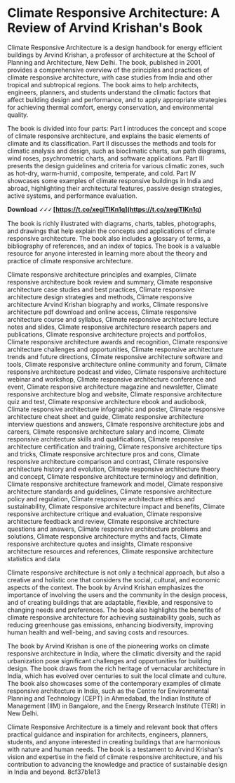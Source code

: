 
 
# Climate Responsive Architecture: A Review of Arvind Krishan's Book
 
Climate Responsive Architecture is a design handbook for energy efficient buildings by Arvind Krishan, a professor of architecture at the School of Planning and Architecture, New Delhi. The book, published in 2001, provides a comprehensive overview of the principles and practices of climate responsive architecture, with case studies from India and other tropical and subtropical regions. The book aims to help architects, engineers, planners, and students understand the climatic factors that affect building design and performance, and to apply appropriate strategies for achieving thermal comfort, energy conservation, and environmental quality.
 
The book is divided into four parts: Part I introduces the concept and scope of climate responsive architecture, and explains the basic elements of climate and its classification. Part II discusses the methods and tools for climatic analysis and design, such as bioclimatic charts, sun path diagrams, wind roses, psychrometric charts, and software applications. Part III presents the design guidelines and criteria for various climatic zones, such as hot-dry, warm-humid, composite, temperate, and cold. Part IV showcases some examples of climate responsive buildings in India and abroad, highlighting their architectural features, passive design strategies, active systems, and performance evaluation.
 
**Download 🗸🗸🗸 [https://t.co/xegiTlKn1q](https://t.co/xegiTlKn1q)**


 
The book is richly illustrated with diagrams, charts, tables, photographs, and drawings that help explain the concepts and applications of climate responsive architecture. The book also includes a glossary of terms, a bibliography of references, and an index of topics. The book is a valuable resource for anyone interested in learning more about the theory and practice of climate responsive architecture.
 
Climate responsive architecture principles and examples,  Climate responsive architecture book review and summary,  Climate responsive architecture case studies and best practices,  Climate responsive architecture design strategies and methods,  Climate responsive architecture Arvind Krishan biography and works,  Climate responsive architecture pdf download and online access,  Climate responsive architecture course and syllabus,  Climate responsive architecture lecture notes and slides,  Climate responsive architecture research papers and publications,  Climate responsive architecture projects and portfolios,  Climate responsive architecture awards and recognition,  Climate responsive architecture challenges and opportunities,  Climate responsive architecture trends and future directions,  Climate responsive architecture software and tools,  Climate responsive architecture online community and forum,  Climate responsive architecture podcast and video,  Climate responsive architecture webinar and workshop,  Climate responsive architecture conference and event,  Climate responsive architecture magazine and newsletter,  Climate responsive architecture blog and website,  Climate responsive architecture quiz and test,  Climate responsive architecture ebook and audiobook,  Climate responsive architecture infographic and poster,  Climate responsive architecture cheat sheet and guide,  Climate responsive architecture interview questions and answers,  Climate responsive architecture jobs and careers,  Climate responsive architecture salary and income,  Climate responsive architecture skills and qualifications,  Climate responsive architecture certification and training,  Climate responsive architecture tips and tricks,  Climate responsive architecture pros and cons,  Climate responsive architecture comparison and contrast,  Climate responsive architecture history and evolution,  Climate responsive architecture theory and concept,  Climate responsive architecture terminology and definition,  Climate responsive architecture framework and model,  Climate responsive architecture standards and guidelines,  Climate responsive architecture policy and regulation,  Climate responsive architecture ethics and sustainability,  Climate responsive architecture impact and benefits,  Climate responsive architecture critique and evaluation,  Climate responsive architecture feedback and review,  Climate responsive architecture questions and answers,  Climate responsive architecture problems and solutions,  Climate responsive architecture myths and facts,  Climate responsive architecture quotes and insights,  Climate responsive architecture resources and references,  Climate responsive architecture statistics and data
  
Climate responsive architecture is not only a technical approach, but also a creative and holistic one that considers the social, cultural, and economic aspects of the context. The book by Arvind Krishan emphasizes the importance of involving the users and the community in the design process, and of creating buildings that are adaptable, flexible, and responsive to changing needs and preferences. The book also highlights the benefits of climate responsive architecture for achieving sustainability goals, such as reducing greenhouse gas emissions, enhancing biodiversity, improving human health and well-being, and saving costs and resources.
 
The book by Arvind Krishan is one of the pioneering works on climate responsive architecture in India, where the climatic diversity and the rapid urbanization pose significant challenges and opportunities for building design. The book draws from the rich heritage of vernacular architecture in India, which has evolved over centuries to suit the local climate and culture. The book also showcases some of the contemporary examples of climate responsive architecture in India, such as the Centre for Environmental Planning and Technology (CEPT) in Ahmedabad, the Indian Institute of Management (IIM) in Bangalore, and the Energy Research Institute (TERI) in New Delhi.
 
Climate Responsive Architecture is a timely and relevant book that offers practical guidance and inspiration for architects, engineers, planners, students, and anyone interested in creating buildings that are harmonious with nature and human needs. The book is a testament to Arvind Krishan's vision and expertise in the field of climate responsive architecture, and his contribution to advancing the knowledge and practice of sustainable design in India and beyond.
 8cf37b1e13
 
